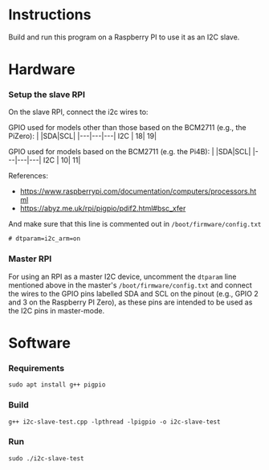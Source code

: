 # Instructions
Build and run this program on a Raspberry PI to use it as an I2C slave.

# Hardware
### Setup the slave RPI
On the slave RPI, connect the i2c wires to:

GPIO used for models other than those based on the BCM2711 (e.g., the PiZero):
|   |SDA|SCL|
|---|---|---|
I2C	| 18| 19|

GPIO used for models based on the BCM2711 (e.g. the Pi4B):
|   |SDA|SCL|
|---|---|---|
I2C	| 10| 11|

References:
- https://www.raspberrypi.com/documentation/computers/processors.html
- https://abyz.me.uk/rpi/pigpio/pdif2.html#bsc_xfer

And make sure that this line is commented out in `/boot/firmware/config.txt`
```
# dtparam=i2c_arm=on
```


### Master RPI
For using an RPI as a master I2C device, uncomment the `dtparam` line mentioned above in the master's `/boot/firmware/config.txt` and connect the wires to the GPIO pins labelled SDA and SCL on the pinout (e.g., GPIO 2 and 3 on the Raspberry PI Zero), as these pins are intended to be used as the I2C pins in master-mode.

# Software
### Requirements
```
sudo apt install g++ pigpio
```

### Build
```
g++ i2c-slave-test.cpp -lpthread -lpigpio -o i2c-slave-test
```

### Run
```
sudo ./i2c-slave-test
```
